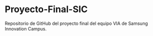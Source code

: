 # Proyecto-Final-SIC
Repositorio de GitHub del proyecto final del equipo VIA de Samsung Innovation Campus.
